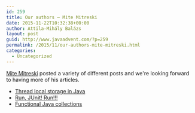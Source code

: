 ```yaml
---
id: 259
title: Our authors – Mite Mitreski
date: 2015-11-22T10:32:38+00:00
author: Attila-Mihály Balázs
layout: post
guid: http://www.javaadvent.com/?p=259
permalink: /2015/11/our-authors-mite-mitreski.html
categories:
  - Uncategorized
---
```

[Mite Mitreski](http://www.javaadvent.com/author/mite_mitreski) posted a variety of different posts and we're looking forward to having more of his articles.

- [Thread local storage in Java](http://www.javaadvent.com/2014/12/thread-local-storage-in-java.html)
- [Run, JUnit! Run!!!](http://www.javaadvent.com/2013/12/run-junit-run.html)
- [Functional Java collections](http://www.javaadvent.com/2012/12/functional-java-collections.html)